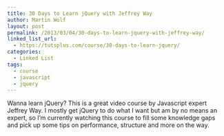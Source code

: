 ```yaml
---
title: 30 Days to Learn jQuery with Jeffrey Way
author: Martin Wolf
layout: post
permalink: /2013/03/04/30-days-to-learn-jquery-with-jeffrey-way/
linked_list_url:
  - https://tutsplus.com/course/30-days-to-learn-jquery/
categories:
  - Linked List
tags:
  - course
  - javascript
  - jquery
---
```

Wanna learn jQuery? This is a great video course by Javascript expert Jeffrey Way. I mostly get jQuery to do what I want but am by no means an expert, so I&#8217;m currently watching this course to fill some knowledge gaps and pick up some tips on performance, structure and more on the way.
